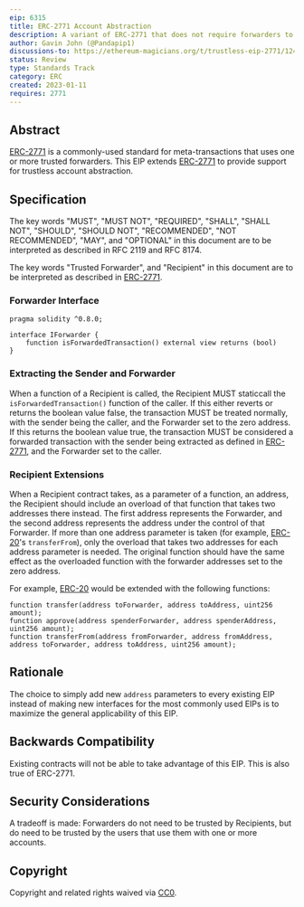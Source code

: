 ```yaml
---
eip: 6315
title: ERC-2771 Account Abstraction
description: A variant of ERC-2771 that does not require forwarders to be trusted
author: Gavin John (@Pandapip1)
discussions-to: https://ethereum-magicians.org/t/trustless-eip-2771/12497
status: Review
type: Standards Track
category: ERC
created: 2023-01-11
requires: 2771
---
```


## Abstract

[ERC-2771](./eip-2771.md) is a commonly-used standard for meta-transactions that uses one or more trusted forwarders. This EIP extends [ERC-2771](./eip-2771.md) to provide support for trustless account abstraction.

## Specification

The key words "MUST", "MUST NOT", "REQUIRED", "SHALL", "SHALL NOT", "SHOULD", "SHOULD NOT", "RECOMMENDED", "NOT RECOMMENDED", "MAY", and "OPTIONAL" in this document are to be interpreted as described in RFC 2119 and RFC 8174.

The key words "Trusted Forwarder", and "Recipient" in this document are to be interpreted as described in [ERC-2771](./eip-2771.md).

### Forwarder Interface

```solidity
pragma solidity ^0.8.0;

interface IForwarder {
    function isForwardedTransaction() external view returns (bool)
}
```

### Extracting the Sender and Forwarder

When a function of a Recipient is called, the Recipient MUST staticcall the `isForwardedTransaction()` function of the caller. If this either reverts or returns the boolean value false, the transaction MUST be treated normally, with the sender being the caller, and the Forwarder set to the zero address. If this returns the boolean value true, the transaction MUST be considered a forwarded transaction with the sender being extracted as defined in [ERC-2771](./eip-2771.md), and the Forwarder set to the caller.

### Recipient Extensions

When a Recipient contract takes, as a parameter of a function, an address, the Recipient should include an overload of that function that takes two addresses there instead. The first address represents the Forwarder, and the second address represents the address under the control of that Forwarder. If more than one address parameter is taken (for example, [ERC-20](./eip-20.md)'s `transferFrom`), only the overload that takes two addresses for each address parameter is needed. The original function should have the same effect as the overloaded function with the forwarder addresses set to the zero address.

For example, [ERC-20](./eip-20.md) would be extended with the following functions:

```solidity
function transfer(address toForwarder, address toAddress, uint256 amount);
function approve(address spenderForwarder, address spenderAddress, uint256 amount);
function transferFrom(address fromForwarder, address fromAddress, address toForwarder, address toAddress, uint256 amount);
```

## Rationale

The choice to simply add new `address` parameters to every existing EIP instead of making new interfaces for the most commonly used EIPs is to maximize the general applicability of this EIP.

## Backwards Compatibility

Existing contracts will not be able to take advantage of this EIP. This is also true of ERC-2771.

## Security Considerations

A tradeoff is made: Forwarders do not need to be trusted by Recipients, but do need to be trusted by the users that use them with one or more accounts.

## Copyright

Copyright and related rights waived via [CC0](../LICENSE.md).
